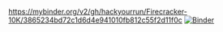 https://mybinder.org/v2/gh/hackyourrun/Firecracker-10K/3865234bd72c1d6d4e941010fb812c55f2d11f0c
[![Binder](https://mybinder.org/badge_logo.svg)](https://mybinder.org/v2/gh/hackyourrun/Firecracker10K/master)
